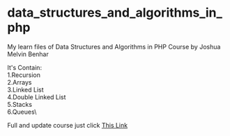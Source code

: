 # data_structures_and_algorithms_in_php
My learn files of Data Structures and Algorithms in PHP Course by Joshua Melvin Benhar

It's Contain:\
1.Recursion\
2.Arrays\
3.Linked List\
4.Double Linked List\
5.Stacks\
6.Queues\

Full and update course just click 
[This Link](https://www.udemy.com/course/data-structures-and-algorithm-in-php-part-one/)
